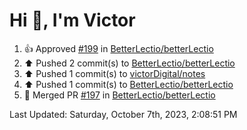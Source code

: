 <h1>Hi 👋, I'm Victor </h1>

<!--RECENT_ACTIVITY:start-->
1. 👍 Approved [#199](https://github.com/BetterLectio/betterLectio/pull/199#pullrequestreview-1662445061) in [BetterLectio/betterLectio](https://github.com/BetterLectio/betterLectio)<br>
2. ⬆️ Pushed 2 commit(s) to [BetterLectio/betterLectio](https://github.com/BetterLectio/betterLectio)<br>
3. ⬆️ Pushed 1 commit(s) to [victorDigital/notes](https://github.com/victorDigital/notes)<br>
4. ⬆️ Pushed 1 commit(s) to [BetterLectio/betterLectio](https://github.com/BetterLectio/betterLectio)<br>
5. 🎉 Merged PR [#197](https://github.com/BetterLectio/betterLectio/pull/197) in [BetterLectio/betterLectio](https://github.com/BetterLectio/betterLectio)<br>
<!--RECENT_ACTIVITY:end-->

<!--RECENT_ACTIVITY:last_update-->
Last Updated: Saturday, October 7th, 2023, 2:08:51 PM
<!--RECENT_ACTIVITY:last_update_end-->
